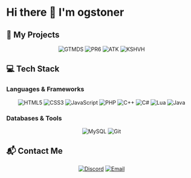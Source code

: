 # Hi there 👋 I'm ogstoner

## 🚀 My Projects

<div align="center">
  
![GTMDS](https://img.shields.io/badge/GTMDS-000000?style=for-the-badge)
![PR6](https://img.shields.io/badge/PR6-4B0082?style=for-the-badge)
![ATK](https://img.shields.io/badge/ATK-006400?style=for-the-badge)
![KSHVH](https://img.shields.io/badge/cs2_hvh.xyz-FF4500?style=for-the-badge)

</div>

## 💻 Tech Stack

### Languages & Frameworks
<div align="center">
  
![HTML5](https://img.shields.io/badge/HTML5-E34F26?style=for-the-badge&logo=html5&logoColor=white)
![CSS3](https://img.shields.io/badge/CSS3-1572B6?style=for-the-badge&logo=css3&logoColor=white)
![JavaScript](https://img.shields.io/badge/JavaScript-F7DF1E?style=for-the-badge&logo=javascript&logoColor=black)
![PHP](https://img.shields.io/badge/PHP-777BB4?style=for-the-badge&logo=php&logoColor=white)
![C++](https://img.shields.io/badge/C%2B%2B-00599C?style=for-the-badge&logo=c%2B%2B&logoColor=white)
![C#](https://img.shields.io/badge/C%23-239120?style=for-the-badge&logo=c-sharp&logoColor=white)
![Lua](https://img.shields.io/badge/Lua-2C2D72?style=for-the-badge&logo=lua&logoColor=white)
![Java](https://img.shields.io/badge/Java-ED8B00?style=for-the-badge&logo=openjdk&logoColor=white)

</div>

### Databases & Tools
<div align="center">

![MySQL](https://img.shields.io/badge/MySQL-4479A1?style=for-the-badge&logo=mysql&logoColor=white)
![Git](https://img.shields.io/badge/Git-F05032?style=for-the-badge&logo=git&logoColor=white)

</div>

## 📬 Contact Me

<div align="center">

[![Discord](https://img.shields.io/badge/Discord-7289DA?style=for-the-badge&logo=discord&logoColor=white)](https://discord.com/users/yourid)
[![Email](https://img.shields.io/badge/Email-D14836?style=for-the-badge&logo=gmail&logoColor=white)](mailto:youremail@domain.com)

</div>
